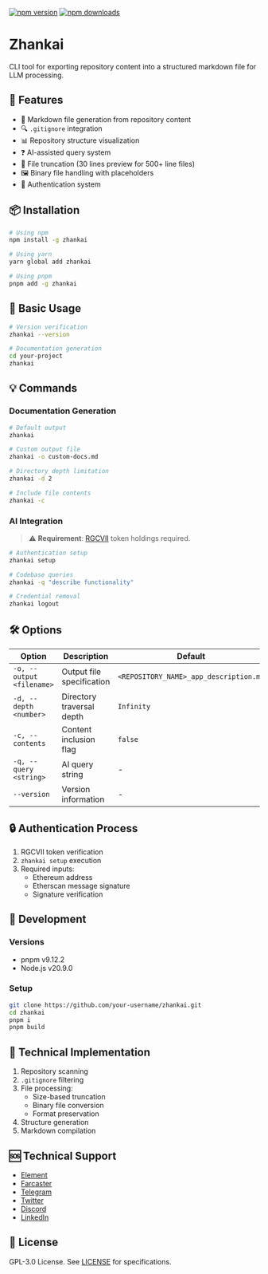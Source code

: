[![npm version](https://img.shields.io/npm/v/zhankai.svg)](https://www.npmjs.com/package/zhankai)
[![npm downloads](https://img.shields.io/npm/dm/zhankai.svg)](https://www.npmjs.com/package/zhankai)

# Zhankai

CLI tool for exporting repository content into a structured markdown file for LLM processing.

## 🚀 Features

- 📄 Markdown file generation from repository content
- 🔍 `.gitignore` integration
- 📊 Repository structure visualization
- ❓ AI-assisted query system
- 🔄 File truncation (30 lines preview for 500+ line files)
- 🖼️ Binary file handling with placeholders
- 🔐 Authentication system

## 📦 Installation

```bash
# Using npm
npm install -g zhankai

# Using yarn
yarn global add zhankai

# Using pnpm
pnpm add -g zhankai
```

## 🎯 Basic Usage

```bash
# Version verification
zhankai --version

# Documentation generation
cd your-project
zhankai
```

## 💡 Commands

### Documentation Generation

```bash
# Default output
zhankai

# Custom output file
zhankai -o custom-docs.md

# Directory depth limitation
zhankai -d 2

# Include file contents
zhankai -c
```

### AI Integration

> ⚠️ **Requirement**: [RGCVII](https://basescan.org/token/0x11dC980faf34A1D082Ae8A6a883db3A950a3c6E8) token holdings required.

```bash
# Authentication setup
zhankai setup

# Codebase queries
zhankai -q "describe functionality"

# Credential removal
zhankai logout
```

## 🛠️ Options

| Option | Description | Default |
|--------|-------------|---------|
| `-o, --output <filename>` | Output file specification | `<REPOSITORY_NAME>_app_description.md` |
| `-d, --depth <number>` | Directory traversal depth | `Infinity` |
| `-c, --contents` | Content inclusion flag | `false` |
| `-q, --query <string>` | AI query string | - |
| `--version` | Version information | - |

## 🔒 Authentication Process

1. RGCVII token verification
2. `zhankai setup` execution
3. Required inputs:
   - Ethereum address
   - Etherscan message signature
   - Signature verification

## 🤝 Development

### Versions

- pnpm v9.12.2
- Node.js v20.9.0

### Setup

```bash
git clone https://github.com/your-username/zhankai.git
cd zhankai
pnpm i
pnpm build
```

## 📝 Technical Implementation

1. Repository scanning
2. `.gitignore` filtering
3. File processing:
   - Size-based truncation
   - Binary file conversion
   - Format preservation
4. Structure generation
5. Markdown compilation

## 🆘 Technical Support

- [Element](https://matrix.to/#/@julienbrg:matrix.org)
- [Farcaster](https://warpcast.com/julien-)
- [Telegram](https://t.me/julienbrg)
- [Twitter](https://twitter.com/julienbrg)
- [Discord](https://discordapp.com/users/julienbrg)
- [LinkedIn](https://www.linkedin.com/in/julienberanger/)

## 📄 License

GPL-3.0 License. See [LICENSE](LICENSE) for specifications.
